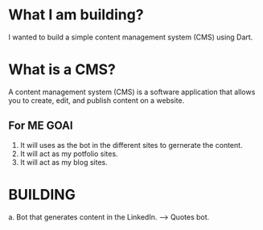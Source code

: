 # What I am building?

I wanted to build a simple content management system (CMS) using Dart. 

# What is a CMS?
A content management system (CMS) is a software application that allows you to create, edit, and publish content on a website. 

## For ME GOAl 

 1. It will uses as the bot in the different sites to gernerate the content.
 2. It will act as my potfolio sites.
 3. It will act as my blog sites.


# BUILDING

a. Bot that generates content in the LinkedIn. --> Quotes bot.
